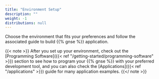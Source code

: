 ```yaml
---
title: "Environment Setup"
description: ""
weight: -1
distributions: null
---
```


Choose the environment that fits your preferences and follow the associated guide to build {{% gnse %}} application.

{{< note >}} After you set up your environment, check out the [Programming Software]({{< ref "/getting-started/programming-software" >}}) section to see how to program your {{% gnse %}} with your preferred development tool, and you can also check the [Applications]({{< ref "/applications" >}}) guide for many application examples. {{</ note >}}
